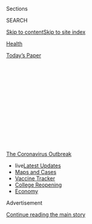 <div id="app">

<div>

<div>

<div>

<div class="NYTAppHideMasthead css-1q2w90k e1suatyy0">

<div class="section css-ui9rw0 e1suatyy2">

<div class="css-eph4ug er09x8g0">

<div class="css-6n7j50">

</div>

<span class="css-1dv1kvn">Sections</span>

<div class="css-10488qs">

<span class="css-1dv1kvn">SEARCH</span>

</div>

[Skip to content](#site-content)[Skip to site
index](#site-index)

</div>

<div id="masthead-section-label" class="css-1wr3we4 eaxe0e00">

[Health](https://www.nytimes3xbfgragh.onion/section/health)

</div>

<div class="css-10698na e1huz5gh0">

</div>

</div>

<div id="masthead-bar-one" class="section hasLinks css-15hmgas e1csuq9d3">

<div class="css-uqyvli e1csuq9d0">

</div>

<div class="css-1uqjmks e1csuq9d1">

</div>

<div class="css-9e9ivx">

[](https://myaccount.nytimes3xbfgragh.onion/auth/login?response_type=cookie&client_id=vi)

</div>

<div class="css-1bvtpon e1csuq9d2">

[Today’s
Paper](https://www.nytimes3xbfgragh.onion/section/todayspaper)

</div>

</div>

</div>

</div>

<div data-aria-hidden="false">

<div id="site-content" data-role="main">

<div>

<div class="css-1aor85t" style="opacity:0.000000001;z-index:-1;visibility:hidden">

<div class="css-1hqnpie">

<div class="css-epjblv">

<span class="css-17xtcya">[Health](/section/health)</span><span class="css-x15j1o">|</span><span class="css-fwqvlz">Here’s
What Recovery From Covid-19 Looks Like for Many
Survivors</span>

</div>

<div class="css-k008qs">

<div class="css-1iwv8en">

<span class="css-18z7m18"></span>

<div>

</div>

</div>

<span class="css-1n6z4y">https://nyti.ms/2BYknKw</span>

<div class="css-1705lsu">

<div class="css-4xjgmj">

<div class="css-4skfbu" data-role="toolbar" data-aria-label="Social Media Share buttons, Save button, and Comments Panel with current comment count" data-testid="share-tools">

  - 
  - 
  - 
  - 
    
    <div class="css-6n7j50">
    
    </div>

  - 

</div>

</div>

</div>

</div>

</div>

</div>

<div id="NYT_TOP_BANNER_REGION" class="css-13pd83m">

<div>

<div id="styln-prism-menu-1592847958612" class="section interactive-content interactive-size-medium css-1edisqu">

<div class="css-17ih8de interactive-body">

<div id="scroll-container" class="css-1gj85ro">

[<span class="styln-title-wrap"><span class="css-1pje3qr">The
Coronavirus</span><span class="css-1pje3qr">
Outbreak</span></span>](https://www.nytimes3xbfgragh.onion/news-event/coronavirus?action=click&pgtype=Article&state=default&region=TOP_BANNER&context=storylines_menu)

  - <span class="css-kqxiym" data-emphasize="true">live</span>[Latest
    Updates](https://www.nytimes3xbfgragh.onion/2020/08/04/world/coronavirus-covid-19.html?action=click&pgtype=Article&state=default&region=TOP_BANNER&context=storylines_menu)
  - [Maps and
    Cases](https://www.nytimes3xbfgragh.onion/interactive/2020/us/coronavirus-us-cases.html?action=click&pgtype=Article&state=default&region=TOP_BANNER&context=storylines_menu)
  - [Vaccine
    Tracker](https://www.nytimes3xbfgragh.onion/interactive/2020/science/coronavirus-vaccine-tracker.html?action=click&pgtype=Article&state=default&region=TOP_BANNER&context=storylines_menu)
  - [College
    Reopening](https://www.nytimes3xbfgragh.onion/2020/08/02/us/covid-college-reopening.html?action=click&pgtype=Article&state=default&region=TOP_BANNER&context=storylines_menu)
  - [Economy](https://www.nytimes3xbfgragh.onion/live/2020/08/03/business/stock-market-today-coronavirus?action=click&pgtype=Article&state=default&region=TOP_BANNER&context=storylines_menu)

</div>

</div>

</div>

</div>

</div>

<div id="top-wrapper" class="css-1sy8kpn">

<div id="top-slug" class="css-l9onyx">

Advertisement

</div>

[Continue reading the main
story](#after-top)

<div class="ad top-wrapper" style="text-align:center;height:100%;display:block;min-height:250px">

<div id="top" class="place-ad" data-position="top" data-size-key="top">

</div>

</div>

<div id="after-top">

</div>

</div>

<div>

<div id="sponsor-wrapper" class="css-1hyfx7x">

<div id="sponsor-slug" class="css-19vbshk">

Supported by

</div>

[Continue reading the main
story](#after-sponsor)

<div id="sponsor" class="ad sponsor-wrapper" style="text-align:center;height:100%;display:block">

</div>

<div id="after-sponsor">

</div>

</div>

<div class="css-186x18t">

</div>

<div class="css-1vkm6nb ehdk2mb0">

# Here’s What Recovery From Covid-19<span class="css-8l6xbc evw5hdy0"> </span>Looks Like for Many Survivors

</div>

Continuing shortness of breath, muscle weakness, flashbacks, mental
fogginess and other symptoms may plague patients for a long time.

<div class="css-79elbk" data-testid="photoviewer-wrapper">

<div class="css-z3e15g" data-testid="photoviewer-wrapper-hidden">

</div>

<div class="css-1a48zt4 ehw59r15" data-testid="photoviewer-children">

![<span class="css-16f3y1r e13ogyst0" data-aria-hidden="true">Monique
Gretry, 72, during a physical rehabilitation workout in the recovery
ward for Covid-19 patients at the MontLegia CHC hospital in Liege,
Belgium.</span><span class="css-cnj6d5 e1z0qqy90" itemprop="copyrightHolder"><span class="css-1ly73wi e1tej78p0">Credit...</span><span><span>Francisco
Seco/Associated
Press</span></span></span>](https://static01.graylady3jvrrxbe.onion/images/2020/07/01/health/01VIRUS-RECOVERY-EXPLAINER/01VIRUS-RECOVERY-EXPLAINER-articleLarge-v2.jpg?quality=75&auto=webp&disable=upscale)

</div>

</div>

<div class="css-18e8msd">

<div class="css-vp77d3 epjyd6m0">

<div class="css-hus3qt ey68jwv0" data-aria-hidden="true">

[![Pam
Belluck](https://static01.graylady3jvrrxbe.onion/images/2018/02/16/multimedia/author-pam-belluck/author-pam-belluck-thumbLarge-v2.png
"Pam Belluck")](https://www.nytimes3xbfgragh.onion/by/pam-belluck)

</div>

<div class="css-1baulvz">

By [<span class="css-1baulvz last-byline" itemprop="name">Pam
Belluck</span>](https://www.nytimes3xbfgragh.onion/by/pam-belluck)

</div>

</div>

  - 
    
    <div class="css-ld3wwf e16638kd2">
    
    July 1,
    2020
    
    </div>

  - 
    
    <div class="css-4xjgmj">
    
    <div class="css-d8bdto" data-role="toolbar" data-aria-label="Social Media Share buttons, Save button, and Comments Panel with current comment count" data-testid="share-tools">
    
      - 
      - 
      - 
      - 
        
        <div class="css-6n7j50">
        
        </div>
    
      - 
    
    </div>
    
    </div>

</div>

<div class="css-mdjrty">

[Leer en
español](https://www.nytimes3xbfgragh.onion/es/2020/07/02/espanol/ciencia-y-tecnologia/sobrevivientes-coronavirus-recuperacion.html "Read in Spanish")

</div>

</div>

<div class="section meteredContent css-1r7ky0e" name="articleBody" itemprop="articleBody">

<div class="css-1fanzo5 StoryBodyCompanionColumn">

<div class="css-53u6y8">

Hundreds of thousands of seriously ill
[coronavirus](https://www.nytimes3xbfgragh.onion/2020/07/22/health/coronavirus-isolation-testing.html)
patients who survive and leave the hospital are facing a new and
difficult challenge: recovery. Many are struggling to overcome a range
of troubling residual symptoms, and some problems may persist for
months, years or even the rest of their lives.

Patients who are returning home after being hospitalized for severe
respiratory failure from the virus are confronting physical,
neurological, cognitive and emotional issues.

And they must navigate their recovery process as the pandemic continues,
with all of the stresses and stretched resources that it has brought.

“It’s not just, ‘Oh, I had a terrible time in hospital, but thank
goodness I’m home and everything’s back to normal,’” said Dr. David
Putrino, director of rehabilitation innovation at Mount Sinai Health
System in New York City. “It’s, ‘I just had a terrible time in hospital
and guess what? The world is still burning. I need to address that while
also trying to sort of catch up to what my old life used to be.’”

</div>

</div>

<div class="css-1fanzo5 StoryBodyCompanionColumn">

<div class="css-53u6y8">

It is still too early to say how recovery will play out for these
patients. But here is a look at what they are experiencing so far, what
we can learn from former patients with similar medical experiences, and
the challenges that most likely lie ahead.

## What problems do patients experience after leaving the hospital?

There are many. Patients may leave the hospital with scarring, damage or
inflammation that still needs to heal in the lungs, heart, kidneys,
liver or other organs. This can cause a range of problems, including
urinary and metabolism issues.

Dr. Zijian Chen, the medical director of the new Center for Post-Covid
Care at Mount Sinai Health System, said the biggest physical problem the
center was seeing was shortness of breath, which can be the result of
lung or heart impairments or a blood-clotting problem.

“Some have an intermittent cough that doesn’t go away that makes it hard
for them to breathe,” he said. Some are even on nasal oxygen at home,
but it is not helping them enough.

Some patients who were on ventilators report difficulty swallowing or
speaking above a whisper, a usually temporary result of bruising or
inflammation from a breathing tube that passes through the vocal cords.

</div>

</div>

<div class="css-1fanzo5 StoryBodyCompanionColumn">

<div class="css-53u6y8">

Many patients experience muscle weakness after lying in a hospital bed
for so long, said Dr. Dale Needham, a critical care physician at Johns
Hopkins School of Medicine and a leader in the field of intensive care
recovery. As a result, they can have trouble walking, climbing stairs or
lifting
objects.

<div id="NYT_MAIN_CONTENT_1_REGION" class="css-9tf9ac">

<div>

<div id="styln-covid-updates-world" class="section interactive-content interactive-size-medium css-1ftcdic">

<div class="css-17ih8de interactive-body">

<div id="styln-briefing-block" data-asset-id="QXJ0aWNsZTpueXQ6Ly9hcnRpY2xlLzNhNGMwYWI5LWIwY2QtNWQwOS1hZTgwLTdjMGU3ZTA1OWQ2OA==">

<div class="briefing-block-header-section">

# [Latest Updates: Global Coronavirus Outbreak](https://www.nytimes3xbfgragh.onion/2020/08/04/world/coronavirus-covid-19.html?action=click&pgtype=Article&state=default&region=MAIN_CONTENT_1&context=storylines_live_updates)

<div class="briefing-block-ts">

Updated 2020-08-04T09:15:14.275Z

</div>

</div>

  - [‘Long days, long nights’: Washington prepares for a prolonged fight
    over virus
    relief.](https://www.nytimes3xbfgragh.onion/2020/08/04/world/coronavirus-covid-19.html?action=click&pgtype=Article&state=default&region=MAIN_CONTENT_1&context=storylines_live_updates#link-6b644638)
  - [Israel’s rocky reopening of its schools may be a lesson for the
    U.S.](https://www.nytimes3xbfgragh.onion/2020/08/04/world/coronavirus-covid-19.html?action=click&pgtype=Article&state=default&region=MAIN_CONTENT_1&context=storylines_live_updates#link-7af9fca0)
  - [Hurricane Isaias arrives in North Carolina as officials along the
    East Coast
    scramble.](https://www.nytimes3xbfgragh.onion/2020/08/04/world/coronavirus-covid-19.html?action=click&pgtype=Article&state=default&region=MAIN_CONTENT_1&context=storylines_live_updates#link-33bf9168)

<div class="briefing-block-footer">

<div class="briefing-block-footer-meta">

[See more
updates](https://www.nytimes3xbfgragh.onion/2020/08/04/world/coronavirus-covid-19.html?action=click&pgtype=Article&state=default&region=MAIN_CONTENT_1&context=storylines_live_updates)

</div>

<div class="briefing-block-briefinglinks">

<span>More live coverage:</span>
[Markets](https://www.nytimes3xbfgragh.onion/live/2020/08/03/business/stock-market-today-coronavirus?action=click&pgtype=Article&state=default&region=MAIN_CONTENT_1&context=storylines_live_updates)

</div>

</div>

</div>

</div>

</div>

</div>

</div>

Nerve damage or weakness can also whittle away muscle strength, Dr.
Needham said. Neurological problems can cause other symptoms, too. Dr.
Chen said that Mount Sinai’s post-Covid center has referred nearly 40
percent of patients to neurologists for issues like fatigue, confusion
and mental fogginess.

“Some of it is very debilitating,” he said. “We have patients who come
in and tell us: ‘I can’t concentrate on work. I’ve recovered, I don’t
have any breathing problems, I don’t have chest pain, but I can’t get
back to work because I can’t concentrate.’”

The center also refers some of these patients for psychological
consults, Dr. Chen said.

“It’s really common for patients to have PTSD after going through this —
nightmares, depression and anxiety because they’re having flashbacks and
remembering what happened,” said Dr. Lauren Ferrante, a pulmonary and
critical care physician at Yale School of Medicine who studies
post-I.C.U. recovery outcomes.

Emotional issues may be heightened for Covid-19 patients because of
their days spent hospitalized without visits from family and friends,
experts say.

“This experience of being extremely sick and extremely alone really
amplifies the trauma,” said Dr. Putrino, adding that many patients were
contacting his program to ask for telemedicine psychology services.
“They’re saying, ‘Listen, I’m not really myself and I need to speak
with someone.’”

To describe the wide variety of recovery challenges, experts often use
an umbrella term, coined about a decade ago: [post-intensive care
syndrome](https://www.sccm.org/MyICUCare/THRIVE/Post-intensive-Care-Syndrome#:~:text=Post%2Dintensive%20care%20syndrome%2C%20or%20PICS%2C%20is%20made%20up,and%20may%20affect%20the%20family.)
or PICS, which can include any of the physical, cognitive and emotional
symptoms patients encounter.

</div>

</div>

<div class="css-1fanzo5 StoryBodyCompanionColumn">

<div class="css-53u6y8">

## What makes someone more likely to face recovery challenges?

Studies of people hospitalized for respiratory failure from other causes
suggest recovery is more likely to be harder for people who were [frail
beforehand](https://www.ncbi.nlm.nih.gov/pmc/articles/PMC6026287/) and
for people who needed longer hospitalizations, Dr. Ferrante said.

But many other coronavirus patients — not just those who are older or
who have other medical conditions — are spending weeks on ventilators
and weeks more in the hospital after their breathing tubes are removed,
making their recovery hills steeper to climb.

“You have prolonged lengths of stay on a ventilator and in the I.C.U.
that are now longer than we’ve ever seen before,” Dr. Ferrante said.
“One worries that this is going to have repercussions for physical
function and that we’ll see more people not recovering.”

Another factor that can extend or hamper recovery is a phenomenon called
hospital delirium, [a condition that can involve paranoid hallucinations
and anxious
confusion](https://www.nytimes3xbfgragh.onion/2020/06/28/health/coronavirus-delirium-hallucinations.html#commentsContainer).
It is more likely to occur in patients who undergo prolonged sedation,
have limited social interaction and are unable to move around — all
common among Covid-19 patients.

Studies, including one by a team at Vanderbilt University Medical
Center, have found that I.C.U. patients [who experience hospital
delirium are more likely to have cognitive
impairment](https://www.nejm.org/doi/full/10.1056/NEJMoa1301372) in the
months after they leave the hospital.

## What is the trajectory of recovery?

Ups and downs are common. “It’s absolutely not a linear process, and
it’s very individualized,” Dr. Needham said.

Perseverance is important. “What we don’t want is for patients to go
home and lie in bed all day,” Dr. Ferrante said. “That will not help
with recovery and will probably make things worse.”

</div>

</div>

<div class="css-1fanzo5 StoryBodyCompanionColumn">

<div class="css-53u6y8">

Patients and their families should realize that fluctuations in progress
are normal.

“There are going to be days where everything’s going right with your
lungs, but your joints are feeling so achy that you can’t get up and do
your pulmonary rehab and you have a few setbacks,” Dr. Putrino said. “Or
your pulmonary care is going OK, but your cognitive fog is causing you
to have anxiety and causing you to spiral, so you need to drop
everything and work with your neuropsychologist intensively.”

“It really does feel like one step forward, two steps back,” he added,
“and that’s OK.”

## How long do these issues last?

For many people, the lungs are likely to recover, often within months.
But other problems can linger and some people may never make a full
recovery, experts
say.

<div id="NYT_MAIN_CONTENT_3_REGION" class="css-9tf9ac">

<div>

<div id="styln-prism-freeform-1594220623585" class="section interactive-content interactive-size-medium css-1ftcdic">

<div class="css-17ih8de interactive-body">

<div id="prism-freeform-block-38059" class="css-19mumt8" data-role="complementary" data-storyline="The Coronavirus Outbreak" data-truncated="true" tabindex="0">

<div class="css-a8d9oz">

<div class="css-eb027h">

[](https://www.nytimes3xbfgragh.onion/news-event/coronavirus?action=click&pgtype=Article&state=default&region=MAIN_CONTENT_3&context=storylines_faq)

### The Coronavirus Outbreak ›

#### Frequently Asked Questions

Updated August 3, 2020

  - #### I’m a small-business owner. Can I get relief?
    
      - The [stimulus bills enacted in
        March](https://www.nytimes3xbfgragh.onion/article/small-business-loans-stimulus-grants-freelancers-coronavirus.html?action=click&pgtype=Article&state=default&region=MAIN_CONTENT_3&context=storylines_faq)
        offer help for the millions of American small businesses. Those
        eligible for aid are businesses and nonprofit organizations with
        fewer than 500 workers, including sole proprietorships,
        independent contractors and freelancers. Some larger companies
        in some industries are also eligible. The help being offered,
        which is being managed by the Small Business Administration,
        includes the Paycheck Protection Program and the Economic Injury
        Disaster Loan program. But lots of folks have [not yet seen
        payouts.](https://www.nytimes3xbfgragh.onion/interactive/2020/05/07/business/small-business-loans-coronavirus.html?action=click&pgtype=Article&state=default&region=MAIN_CONTENT_3&context=storylines_faq)
        Even those who have received help are confused: The rules are
        draconian, and some are stuck sitting on [money they don’t know
        how to
        use.](https://www.nytimes3xbfgragh.onion/2020/05/02/business/economy/loans-coronavirus-small-business.html?action=click&pgtype=Article&state=default&region=MAIN_CONTENT_3&context=storylines_faq)
        Many small-business owners are getting less than they expected
        or [not hearing anything at
        all.](https://www.nytimes3xbfgragh.onion/2020/06/10/business/Small-business-loans-ppp.html?action=click&pgtype=Article&state=default&region=MAIN_CONTENT_3&context=storylines_faq)

  - #### What are my rights if I am worried about going back to work?
    
      - Employers have to provide [a safe
        workplace](https://www.osha.gov/SLTC/covid-19/standards.html)
        with policies that protect everyone equally. [And if one of your
        co-workers tests positive for the coronavirus, the
        C.D.C.](https://www.nytimes3xbfgragh.onion/article/coronavirus-money-unemployment.html?action=click&pgtype=Article&state=default&region=MAIN_CONTENT_3&context=storylines_faq)
        has said that [employers should tell their
        employees](https://www.cdc.gov/coronavirus/2019-ncov/community/guidance-business-response.html)
        -- without giving you the sick employee’s name -- that they may
        have been exposed to the virus.

  - #### Should I refinance my mortgage?
    
      - [It could be a good
        idea,](https://www.nytimes3xbfgragh.onion/article/coronavirus-money-unemployment.html?action=click&pgtype=Article&state=default&region=MAIN_CONTENT_3&context=storylines_faq)
        because mortgage rates have [never been
        lower.](https://www.nytimes3xbfgragh.onion/2020/07/16/business/mortgage-rates-below-3-percent.html?action=click&pgtype=Article&state=default&region=MAIN_CONTENT_3&context=storylines_faq)
        Refinancing requests have pushed mortgage applications to some
        of the highest levels since 2008, so be prepared to get in line.
        But defaults are also up, so if you’re thinking about buying a
        home, be aware that some lenders have tightened their standards.

  - #### What is school going to look like in September?
    
      - It is unlikely that many schools will return to a normal
        schedule this fall, requiring the grind of [online
        learning](https://www.nytimes3xbfgragh.onion/2020/06/05/us/coronavirus-education-lost-learning.html?action=click&pgtype=Article&state=default&region=MAIN_CONTENT_3&context=storylines_faq),
        [makeshift child
        care](https://www.nytimes3xbfgragh.onion/2020/05/29/us/coronavirus-child-care-centers.html?action=click&pgtype=Article&state=default&region=MAIN_CONTENT_3&context=storylines_faq)
        and [stunted
        workdays](https://www.nytimes3xbfgragh.onion/2020/06/03/business/economy/coronavirus-working-women.html?action=click&pgtype=Article&state=default&region=MAIN_CONTENT_3&context=storylines_faq)
        to continue. California’s two largest public school districts —
        Los Angeles and San Diego — said on July 13, that [instruction
        will be remote-only in the
        fall](https://www.nytimes3xbfgragh.onion/2020/07/13/us/lausd-san-diego-school-reopening.html?action=click&pgtype=Article&state=default&region=MAIN_CONTENT_3&context=storylines_faq),
        citing concerns that surging coronavirus infections in their
        areas pose too dire a risk for students and teachers. Together,
        the two districts enroll some 825,000 students. They are the
        largest in the country so far to abandon plans for even a
        partial physical return to classrooms when they reopen in
        August. For other districts, the solution won’t be an
        all-or-nothing approach. [Many
        systems](https://bioethics.jhu.edu/research-and-outreach/projects/eschool-initiative/school-policy-tracker/),
        including the nation’s largest, New York City, are devising
        [hybrid
        plans](https://www.nytimes3xbfgragh.onion/2020/06/26/us/coronavirus-schools-reopen-fall.html?action=click&pgtype=Article&state=default&region=MAIN_CONTENT_3&context=storylines_faq)
        that involve spending some days in classrooms and other days
        online. There’s no national policy on this yet, so check with
        your municipal school system regularly to see what is happening
        in your community.

  - #### Is the coronavirus airborne?
    
      - The coronavirus [can stay aloft for hours in tiny droplets in
        stagnant
        air](https://www.nytimes3xbfgragh.onion/2020/07/04/health/239-experts-with-one-big-claim-the-coronavirus-is-airborne.html?action=click&pgtype=Article&state=default&region=MAIN_CONTENT_3&context=storylines_faq),
        infecting people as they inhale, mounting scientific evidence
        suggests. This risk is highest in crowded indoor spaces with
        poor ventilation, and may help explain super-spreading events
        reported in meatpacking plants, churches and restaurants. [It’s
        unclear how often the virus is
        spread](https://www.nytimes3xbfgragh.onion/2020/07/06/health/coronavirus-airborne-aerosols.html?action=click&pgtype=Article&state=default&region=MAIN_CONTENT_3&context=storylines_faq)
        via these tiny droplets, or aerosols, compared with larger
        droplets that are expelled when a sick person coughs or sneezes,
        or transmitted through contact with contaminated surfaces, said
        Linsey Marr, an aerosol expert at Virginia Tech. Aerosols are
        released even when a person without symptoms exhales, talks or
        sings, according to Dr. Marr and more than 200 other experts,
        who [have outlined the evidence in an open letter to the World
        Health
        Organization](https://academic.oup.com/cid/article/doi/10.1093/cid/ciaa939/5867798).

<div id="styln-survey-component-38059" class="styln-survey-component" data-surveyname="faq" data-surveystoryline="coronavirus">

</div>

</div>

<div class="css-6mllg9">

</div>

<div class="css-pmm6ed">

<span class="css-5gimkt"></span>

</div>

</div>

</div>

</div>

</div>

</div>

</div>

One benchmark is a [2011 New England Journal of Medicine
study](https://www.nejm.org/doi/full/10.1056/nejmoa1011802) of 109
patients in Canada who had been treated for acute respiratory distress
syndrome, or ARDS, the kind of lung failure that afflicts many Covid-19
patients. Five years later, most had regained normal or near-normal lung
function but still struggled with persistent physical and emotional
issues.

On one crucial test — how far patients could walk in six minutes — their
median distance was about 477 yards, only three-quarters of the distance
researchers had predicted. The patients ranged in age from 35 to 57, and
while younger patients had a greater rate of physical recovery than
older patients, “neither group returned to normal predicted levels of
physical function at five years,” the authors wrote.

The patients in the study had ARDS from a variety of causes, including
pneumonia, sepsis, pancreatitis or burns. They had a median stay of 49
days in the hospital, including 26 days in the I.C.U. and 24 days on a
ventilator.

[Research led by Dr. Needham](https://pubmed.ncbi.nlm.nih.gov/27637716/)
of Johns Hopkins found that “patients have prolonged muscle weakness
that lasts months or longer and that muscle weakness is not just limited
to their arms and legs — it’s also their breathing muscles,” he said.

Another [study by Dr. Needham and his
colleagues](https://pubmed.ncbi.nlm.nih.gov/32304774/) found that about
two-thirds of ARDS patients had significant fatigue a year later.

</div>

</div>

<div class="css-1fanzo5 StoryBodyCompanionColumn">

<div class="css-53u6y8">

Psychological and cognitive symptoms can also linger. About half of the
patients in the 2011 Canadian study reported at least one episode of
“physician-diagnosed depression, anxiety, or both between two and five
years of follow-up.” And a study of patients treated in the 2003
outbreak of SARS, another type of coronavirus, found that a year later
many had “[worrying levels of depression, anxiety, and post-traumatic
symptoms](https://pubmed.ncbi.nlm.nih.gov/17500304/).”

## What are the consequences?

Among other things, patients may have trouble going back to their jobs.
A team led by Dr. Needham found that nearly one-third of 64 ARDS
patients they followed for five years [never returned to
work](https://www.ncbi.nlm.nih.gov/pmc/articles/PMC6002952/).

Some tried but found that they couldn’t do their jobs and stopped
working altogether, Dr. Needham said, and others “had to change their
occupation, specifically for a job that’s less challenging and probably
less pay.”

Dr. Chen said he was worried that the long-term consequences of Covid-19
could resemble the chronic health effects of the AIDS epidemic or the
Sept. 11 attack on New York City. “A new disease that’s severe or a
catastrophic event causes symptoms that last a long time,” he said.
“This is shaping up to be something that may be worse than both of
those.”

There may be “hundreds of thousands who are going to be afflicted with
these chronic syndromes that may take a long time to heal, and that’s
going to be a very big health problem and also a big economic problem if
we don’t take care of them,” Dr. Chen said.

## What are hospitals doing to help patients when they go home?

Recovery programs for Covid-19 patients are cropping up at Mount Sinai,
Yale, Johns Hopkins and elsewhere, offering patients telemedicine
consultations and sometimes in-person appointments.

Some patients require medication to help with shortness of breath, heart
problems or blood clotting. Dr. Ferrante said people should check
medications with their doctors because some medicines they were given in
the hospital may not be appropriate for patients to continue at home.

</div>

</div>

<div class="css-1fanzo5 StoryBodyCompanionColumn">

<div class="css-53u6y8">

But medication may not be necessary, or may not work, for many issues.
Practicing breathing exercises and using a spirometer, a device that
measures how much air a person can breathe and how quickly, can improve
respiratory issues. Physical therapy can help restore muscle strength,
movement and flexibility. Occupational therapy can help people regain
the ability to do everyday tasks, like grocery shopping and cooking.
Speech therapy can help with swallowing and vocal cord issues.

Physiatrists, doctors who specialize in physical rehabilitation, are
likely to be increasingly in demand, experts say. So are neurologists
and mental health therapists.

“I think the main take-home here is that post-Covid care is complex,”
Dr. Putrino said. “It’s hard enough to rehabilitate someone with a
broken leg where one thing is wrong.”

“But with post-Covid care,” he said, “you’re dealing with people with
some cognition issues, physical issues, lung issues, heart issues,
kidney issues, trauma — and all of these things have to be managed just
right.”

</div>

</div>

</div>

<div>

</div>

<div>

</div>

<div>

</div>

<div>

<div id="bottom-wrapper" class="css-1ede5it">

<div id="bottom-slug" class="css-l9onyx">

Advertisement

</div>

[Continue reading the main
story](#after-bottom)

<div id="bottom" class="ad bottom-wrapper" style="text-align:center;height:100%;display:block;min-height:90px">

</div>

<div id="after-bottom">

</div>

</div>

</div>

</div>

</div>

## Site Index

<div>

</div>

## Site Information Navigation

  - [© <span>2020</span> <span>The New York Times
    Company</span>](https://help.nytimes3xbfgragh.onion/hc/en-us/articles/115014792127-Copyright-notice)

<!-- end list -->

  - [NYTCo](https://www.nytco.com/)
  - [Contact
    Us](https://help.nytimes3xbfgragh.onion/hc/en-us/articles/115015385887-Contact-Us)
  - [Work with us](https://www.nytco.com/careers/)
  - [Advertise](https://nytmediakit.com/)
  - [T Brand Studio](http://www.tbrandstudio.com/)
  - [Your Ad
    Choices](https://www.nytimes3xbfgragh.onion/privacy/cookie-policy#how-do-i-manage-trackers)
  - [Privacy](https://www.nytimes3xbfgragh.onion/privacy)
  - [Terms of
    Service](https://help.nytimes3xbfgragh.onion/hc/en-us/articles/115014893428-Terms-of-service)
  - [Terms of
    Sale](https://help.nytimes3xbfgragh.onion/hc/en-us/articles/115014893968-Terms-of-sale)
  - [Site
    Map](https://spiderbites.nytimes3xbfgragh.onion)
  - [Help](https://help.nytimes3xbfgragh.onion/hc/en-us)
  - [Subscriptions](https://www.nytimes3xbfgragh.onion/subscription?campaignId=37WXW)

</div>

</div>

</div>

</div>
